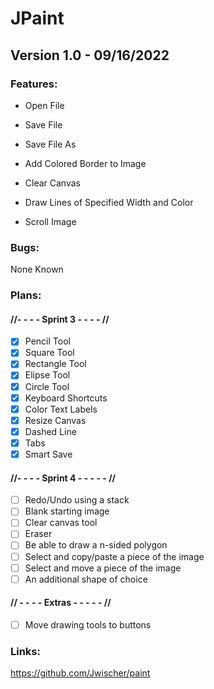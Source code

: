# JPaint

## Version 1.0 - 09/16/2022

### Features:

-  Open File
  
-  Save File
  
-  Save File As
  
-  Add Colored Border to Image

-  Clear Canvas

-  Draw Lines of Specified Width and Color

-  Scroll Image

### Bugs:

None Known
  
  
### Plans:
#### //- - - - Sprint 3 - - - - //
- [X] Pencil Tool
- [X] Square Tool
- [X] Rectangle Tool
- [X] Elipse Tool
- [X] Circle Tool
- [X] Keyboard Shortcuts
- [X] Color Text Labels
- [X] Resize Canvas
- [X] Dashed Line
- [X] Tabs
- [X] Smart Save
#### //- - - - Sprint 4 - - - - - //
- [ ] Redo/Undo using a stack
- [ ] Blank starting image
- [ ] Clear canvas tool
- [ ] Eraser
- [ ] Be able to draw a n-sided polygon
- [ ] Select and copy/paste a piece of the image
- [ ] Select and move a piece of the image
- [ ] An additional shape of choice
#### // - - - - Extras - - - - - //
- [ ] Move drawing tools to buttons

### Links:

https://github.com/Jwischer/paint
